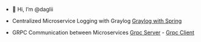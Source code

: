 - 👋 Hi, I’m @daglii

- Centralized Microservice Logging with Graylog [Graylog with Spring](https://github.com/daglii/graylog-spring)
- GRPC Communication between Microservices [Grpc Server](https://github.com/daglii/spring-grpc-server) - [Grpc Client](https://github.com/daglii/spring-grpc-client)


<!---
daglii/daglii is a ✨ special ✨ repository because its `README.md` (this file) appears on your GitHub profile.
You can click the Preview link to take a look at your changes.
--->
